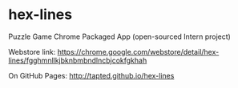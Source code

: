 hex-lines
=========

Puzzle Game Chrome Packaged App (open-sourced Intern project)
	
Webstore link: https://chrome.google.com/webstore/detail/hex-lines/fgghmnllkjbknbmbndlncbjcokfgkhah

On GitHub Pages: http://tapted.github.io/hex-lines
